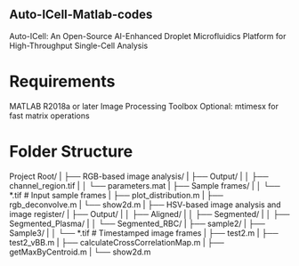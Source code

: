 ## Auto-ICell-Matlab-codes
Auto-ICell: An Open-Source AI-Enhanced Droplet Microfluidics Platform for High-Throughput Single-Cell Analysis

# Requirements
MATLAB R2018a or later
Image Processing Toolbox
Optional: mtimesx for fast matrix operations

# Folder Structure
Project Root/
|
├── RGB-based image analysis/
|   ├── Output/
|   │   ├── channel_region.tif
|   │   └── parameters.mat
|   ├── Sample frames/
|   │   └── *.tif              # Input sample frames
|   ├── plot_distribution.m
|   ├── rgb_deconvolve.m
|   └── show2d.m
|
├── HSV-based image analysis and image register/
|   ├── Output/
|   │   ├── Aligned/
|   │   ├── Segmented/
|   │   ├── Segmented_Plasma/
|   │   └── Segmented_RBC/
|   ├── sample2/
|   ├── Sample3/
|   │   └── *.tif              # Timestamped image frames
|   ├── test2.m
|   ├── test2_vBB.m
|   ├── calculateCrossCorrelationMap.m
|   ├── getMaxByCentroid.m
|   └── show2d.m
